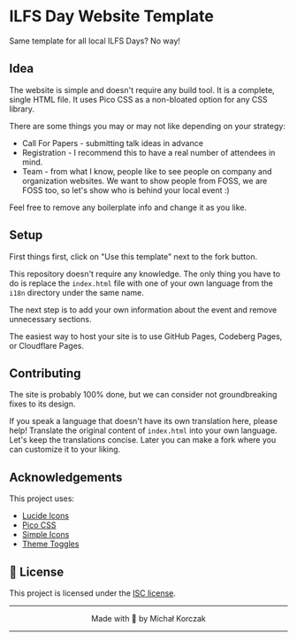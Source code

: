 # ILFS Day Website Template

Same template for all local ILFS Days? No way! 

## Idea

The website is simple and doesn't require any build tool.
It is a complete, single HTML file.
It uses Pico CSS as a non-bloated option for any CSS library.

There are some things you may or may not like depending on your strategy:
- Call For Papers - submitting talk ideas in advance
- Registration - I recommend this to have a real number of attendees in mind.
- Team - from what I know, people like to see people on company and organization websites. We want to show people from FOSS, we are FOSS too, so let's show who is behind your local event :) 

Feel free to remove any boilerplate info and change it as you like.

## Setup

First things first, click on "Use this template" next to the fork button.

This repository doesn't require any knowledge.
The only thing you have to do is replace the `index.html` file with one of your own language from the `i18n` directory under the same name.

The next step is to add your own information about the event and remove unnecessary sections.

The easiest way to host your site is to use GitHub Pages, Codeberg Pages, or Cloudflare Pages.

## Contributing

The site is probably 100% done, but we can consider not groundbreaking fixes to its design.

If you speak a language that doesn't have its own translation here, please help!
Translate the original content of `index.html` into your own language. Let's keep the translations concise. Later you can make a fork where you can customize it to your liking.

## Acknowledgements

This project uses:
- [Lucide Icons](https://github.com/lucide-icons/lucide/)
- [Pico CSS](https://github.com/picocss/pico)
- [Simple Icons](https://github.com/simple-icons/simple-icons/)
- [Theme Toggles](https://github.com/AlfieJones/theme-toggles)

## 📄 License

This project is licensed under the [ISC license](./LICENSE).

---

<p align="center">Made with 🩵 by Michał Korczak</p>

---
